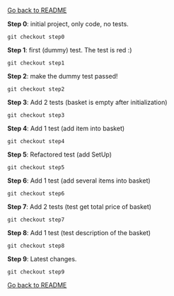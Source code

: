 [Go back to README](README.md)

**Step 0**: initial project, only code, no tests.

`git checkout step0`

**Step 1**: first (dummy) test. The test is red :)

`git checkout step1`

**Step 2**: make the dummy test passed!

`git checkout step2`

**Step 3**: Add 2 tests (basket is empty after initialization)

`git checkout step3`

**Step 4**: Add 1 test (add item into basket)

`git checkout step4`

**Step 5**: Refactored test (add SetUp)

`git checkout step5`

**Step 6**: Add 1 test (add several items into basket)

`git checkout step6`

**Step 7**: Add 2 tests (test get total price of basket)

`git checkout step7`

**Step 8**: Add 1 test (test description of the basket)

`git checkout step8`

**Step 9**: Latest changes.

`git checkout step9`

[Go back to README](README.md)
